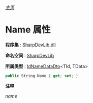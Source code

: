 ###### [主页](./Index.md "主页")

# Name 属性

**程序集** : [SharpDevLib.dll](./SharpDevLib.assembly.md "SharpDevLib.dll")

**命名空间** : [SharpDevLib](./SharpDevLib.namespace.md "SharpDevLib")

**所属类型** : [IdNameDataDto](./SharpDevLib.IdNameDataDto.2.md "IdNameDataDto")\<TId, TData\>

``` csharp
public String Name { get; set; }
```

**注释**

*name*




